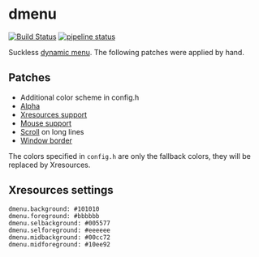 # dmenu

[![Build Status](https://travis-ci.org/Babkock/dmenu.svg?branch=master)](https://travis-ci.org/Babkock/dmenu) [![pipeline status](https://gitlab.com/tbsuckless/dmenu/badges/master/pipeline.svg)](https://gitlab.com/tbsuckless/dmenu/-/commits/master)

Suckless [dynamic menu](https://tools.suckless.org/dmenu). The following patches were applied by hand.

## Patches

* Additional color scheme in config.h
* [Alpha](https://tools.suckless.org/dmenu/patches/alpha/)
* [Xresources support](https://tools.suckless.org/dmenu/patches/xresources/)
* [Mouse support](https://tools.suckless.org/dmenu/patches/mouse-support/)
* [Scroll](https://tools.suckless.org/dmenu/patches/scroll/) on long lines
* [Window border](https://tools.suckless.org/dmenu/patches/border/)

The colors specified in `config.h` are only the fallback colors, they will be replaced by Xresources.

## Xresources settings

```
dmenu.background: #101010
dmenu.foreground: #bbbbbb
dmenu.selbackground: #005577
dmenu.selforeground: #eeeeee
dmenu.midbackground: #00cc72
dmenu.midforeground: #10ee92
```

